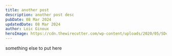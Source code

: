 ```yaml
---
title: another post
description: another post desc
pubDate: 08 Mar 2024
updatedDate: 08 Mar 2024
author: Loic Ginoux
heroImage: https://cdn.thewirecutter.com/wp-content/uploads/2020/05/SDcards-lowres-2x1-0249.jpg?auto=webp&quality=75&crop=2:1&width=1024
---
```

something else to put here